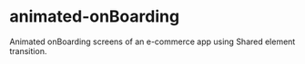# animated-onBoarding
Animated onBoarding screens of an e-commerce app using Shared element transition.
